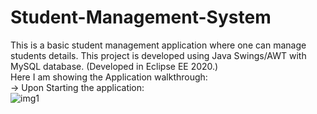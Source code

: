 # Student-Management-System
This is a basic student management application where one can manage students details.
This project is developed using Java Swings/AWT with MySQL database. (Developed in Eclipse EE 2020.)
<br>
Here I am showing the Application walkthrough:<br>
-> Upon Starting the application:<br>
![img1](../../tree/master/images/img1.PNG?raw=true)
